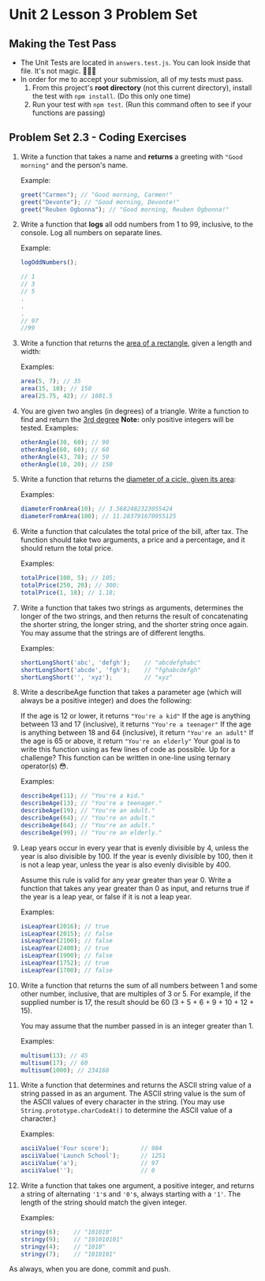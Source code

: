# Unit 2 Lesson 3 Problem Set

## Making the Test Pass
* The Unit Tests are located in `answers.test.js`. You can look inside that file. It's not magic. 🧙🏾‍♂️
* In order for me to accept your submission, all of my tests must pass.
    1. From this project's **root directory** (not this current directory), install the test with `npm install`. (Do this only one time)
    2. Run your test with `npm test`. (Run this command often to see if your functions are passing)

## Problem Set 2.3 - Coding Exercises

1. Write a function that takes a name and **returns** a greeting with `"Good morning"` and the person's name.

    Example:
    ```javascript
    greet("Carmen"); // "Good morning, Carmen!"
    greet("Devonte"); // "Good morning, Devonte!"
    greet("Reuben Ogbonna"); // "Good morning, Reuben Ogbonna!"
    ```

2. Write a function that **logs** all odd numbers from 1 to 99, inclusive, to the console. Log all numbers on separate lines.

    Example:
    ```javascript
    logOddNumbers();

    // 1
    // 3
    // 5
    .
    .
    .
    // 97
    //99
    ```

3. Write a function that returns the [area of a rectangle](https://www.khanacademy.org/math/cc-third-grade-math/imp-geometry/imp-multiply-to-find-area/a/area-rectangles-review), given a length and width:

    Examples:
    ```javascript
    area(5, 7); // 35
    area(15, 10); // 150
    area(25.75, 42); // 1081.5
    ```

4. You are given two angles (in degrees) of a triangle. Write a function to find and return the [3rd degree](https://www.aaamath.com/geo612x5.htm) **Note:** only positive integers will be tested.
    Examples:
    ```javascript
    otherAngle(30, 60); // 90
    otherAngle(60, 60); // 60
    otherAngle(43, 78); // 59
    otherAngle(10, 20); // 150
    ```

5. Write a function that returns the [diameter of a cicle, given its area](https://socratic.org/questions/how-do-you-find-diameter-of-a-circle-with-area):

    Examples:
    ```javascript
    diameterFromArea(10); // 3.5682482323055424
    diameterFromArea(100); // 11.283791670955125
    ```

6. Write a function that calculates the total price of the bill, after tax. The function should take two arguments, a price and a percentage, and it should return the total price.

    Examples:
    ```javascript
    totalPrice(100, 5); // 105;
    totalPrice(250, 20); // 300;
    totalPrice(1, 18); // 1.18;
    ```

7. Write a function that takes two strings as arguments, determines the longer of the two strings, and then returns the result of concatenating the shorter string, the longer string, and the shorter string once again. You may assume that the strings are of different lengths.

    Examples:
    ```javascript
    shortLongShort('abc', 'defgh');    // "abcdefghabc"
    shortLongShort('abcde', 'fgh');    // "fghabcdefgh"
    shortLongShort('', 'xyz');         // "xyz"
    ```

8. Write a describeAge function that takes a parameter age (which will always be a positive integer) and does the following:

    If the age is 12 or lower, it returns `"You're a kid"`
    If the age is anything between 13 and 17 (inclusive), it returns `"You're a teenager"`
    If the age is anything between 18 and 64 (inclusive), it return `"You're an adult"`
    If the age is 65 or above, it return `"You're an elderly"`
    Your goal is to write this function using as few lines of code as possible. Up for a challenge? This function can be written in one-line using ternary operator(s) 😳.

    Examples:
    ```javascript
    describeAge(11); // "You're a kid."
    describeAge(13); // "You're a teenager."
    describeAge(19); // "You're an adult."
    describeAge(64); // "You're an adult."
    describeAge(64); // "You're an adult."
    describeAge(99); // "You're an elderly."
    ```


9. Leap years occur in every year that is evenly divisible by 4, unless the year is also divisible by 100. If the year is evenly divisible by 100, then it is not a leap year, unless the year is also evenly divisible by 400.

    Assume this rule is valid for any year greater than year 0. Write a function that takes any year greater than 0 as input, and returns true if the year is a leap year, or false if it is not a leap year.

    Examples:
    ```javascript
    isLeapYear(2016); // true
    isLeapYear(2015); // false
    isLeapYear(2100); // false
    isLeapYear(2400); // true
    isLeapYear(1900); // false
    isLeapYear(1752); // true
    isLeapYear(1700); // false
    ```

10. Write a function that returns the sum of all numbers between 1 and some other number, inclusive, that are multiples of 3 or 5. For example, if the supplied number is 17, the result should be 60 (3 + 5 + 6 + 9 + 10 + 12 + 15).

    You may assume that the number passed in is an integer greater than 1.

    Examples:
    ```javascript
    multisum(13); // 45 
    multisum(17); // 60 
    multisum(1000); // 234168
    ```

11. Write a function that determines and returns the ASCII string value of a string passed in as an argument. The ASCII string value is the sum of the ASCII values of every character in the string. (You may use `String.prototype.charCodeAt()` to determine the ASCII value of a character.)

    Examples:
    ```javascript
    asciiValue('Four score');         // 984
    asciiValue('Launch School');      // 1251
    asciiValue('a');                  // 97
    asciiValue('');                   // 0
    ```
12. Write a function that takes one argument, a positive integer, and returns a string of alternating `'1'`s and `'0'`s, always starting with a `'1'`. The length of the string should match the given integer.

    Examples:
    ```javascript
    stringy(6);    // "101010"
    stringy(9);    // "101010101"
    stringy(4);    // "1010"
    stringy(7);    // "1010101"
    ```



As always, when you are done, commit and push.
